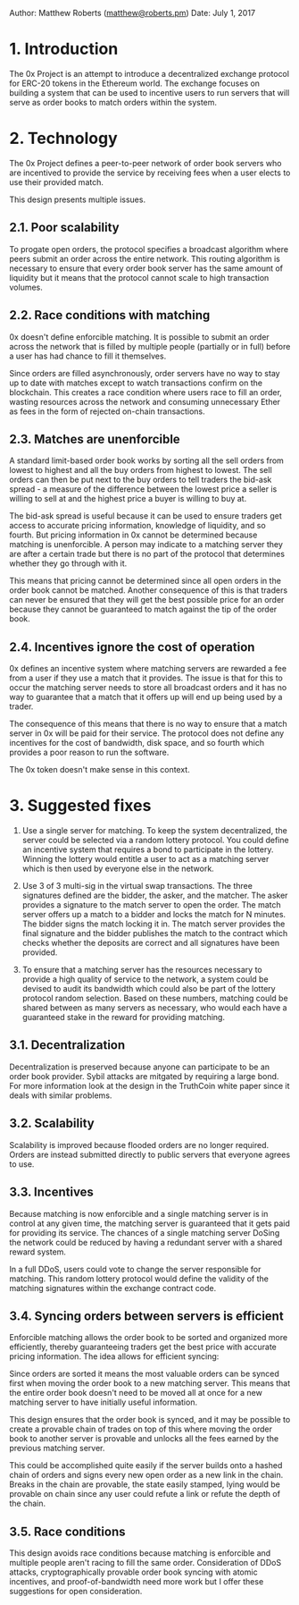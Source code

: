 Author: Matthew Roberts (matthew@roberts.pm)
Date: July 1, 2017

# 1. Introduction

The 0x Project is an attempt to introduce a decentralized exchange
protocol for ERC-20 tokens in the Ethereum world. The exchange focuses
on building a system that can be used to incentive users to run
servers that will serve as order books to match orders within the
system.

# 2. Technology

The 0x Project defines a peer-to-peer network of order book servers
who are incentived to provide the service by receiving fees when a user
elects to use their provided match.

This design presents multiple issues.

## 2.1. Poor scalability

To progate open orders, the protocol specifies a broadcast algorithm
where peers submit an order across the entire network. This routing
algorithm is necessary to ensure that every order book server has
the same amount of liquidity but it means that the protocol cannot
scale to high transaction volumes.

## 2.2. Race conditions with matching

0x doesn't define enforcible matching. It is possible to submit an
order across the network that is filled by multiple people (partially
or in full) before a user has had chance to fill it themselves.

Since orders are filled asynchronously, order servers have no way to
stay up to date with matches except to watch transactions confirm on the
blockchain. This creates a race condition where users race to fill an
order, wasting resources across the network and consuming unnecessary
Ether as fees in the form of rejected on-chain transactions.

## 2.3. Matches are unenforcible

A standard limit-based order book works by sorting all the sell orders
from lowest to highest and all the buy orders from highest to lowest.
The sell orders can then be put next to the buy orders to tell traders
the bid-ask spread - a measure of the difference between the lowest
price a seller is willing to sell at and the highest price a buyer is
willing to buy at.

The bid-ask spread is useful because it can be used to ensure traders
get access to accurate pricing information, knowledge of liquidity, and
so fourth. But pricing information in 0x cannot be determined because
matching is unenforcible. A person may indicate to a matching
server they are after a certain trade but there is no part of the
protocol that determines whether they go through with it.

This means that pricing cannot be determined since all open orders in
the order book cannot be matched. Another consequence of this is that
traders can never be ensured that they will get the best possible
price for an order because they cannot be guaranteed to match against
the tip of the order book. 

## 2.4. Incentives ignore the cost of operation

0x defines an incentive system where matching servers are rewarded
a fee from a user if they use a match that it provides. The issue is
that for this to occur the matching server needs to store all broadcast
orders and it has no way to guarantee that a match that it offers up
will end up being used by a trader.

The consequence of this means that there is no way to ensure that a
match server in 0x will be paid for their service. The protocol does not
define any incentives for the cost of bandwidth, disk space, and so
fourth which provides a poor reason to run the software. 

The 0x token doesn't make sense in this context.

# 3. Suggested fixes

1. Use a single server for matching. To keep the system decentralized,
the server could be selected via a random lottery protocol. You could
define an incentive system that requires a bond to participate in
the lottery. Winning the lottery would entitle a user to act as a
matching server which is then used by everyone else in the network. 

2. Use 3 of 3 multi-sig in the virtual swap transactions. The three
signatures defined are the bidder, the asker, and the matcher.
The asker provides a signature to the match server to open the order.
The match server offers up a match to a bidder and locks the match
for N minutes. The bidder signs the match locking it in. The match
server provides the final signature and the bidder publishes the match
to the contract which checks whether the deposits are correct and
all signatures have been provided.

3. To ensure that a matching server has the resources necessary to
provide a high quality of service to the network, a system could be
devised to audit its bandwidth which could also be part of the lottery
protocol random selection. Based on these numbers, matching could be
shared between as many servers as necessary, who would each have a
guaranteed stake in the reward for providing matching. 

## 3.1. Decentralization

Decentralization is preserved because anyone can participate to be
an order book provider. Sybil attacks are mitgated by requiring a
large bond. For more information look at the design in the TruthCoin
white paper since it deals with similar problems.

## 3.2. Scalability

Scalability is improved because flooded orders are no longer required.
Orders are instead submitted directly to public servers that everyone
agrees to use.

## 3.3. Incentives

Because matching is now enforcible and a single matching server is
in control at any given time, the matching server is guaranteed
that it gets paid for providing its service. The chances of a single
matching server DoSing the network could be reduced by having a
redundant server with a shared reward system.

In a full DDoS, users could vote to change the server responsible for
matching. This random lottery protocol would define the validity of
the matching signatures within the exchange contract code.

## 3.4. Syncing orders between servers is efficient

Enforcible matching allows the order book to be sorted and organized
more efficiently, thereby guaranteeing traders get the best price with
accurate pricing information. The idea allows for efficient syncing:

Since orders are sorted it means the most valuable orders can be synced
first when moving the order book to a new matching server. This means
that the entire order book doesn't need to be moved all at once for a
new matching server to have initially useful information.

This design ensures that the order book is synced, and it may be
possible to create a provable chain of trades on top of this where
moving the order book to another server is provable and unlocks
all the fees earned by the previous matching server.

This could be accomplished quite easily if the server builds onto
a hashed chain of orders and signs every new open order as a new link
in the chain. Breaks in the chain are provable, the state easily
stamped, lying would be provable on chain since any user could refute
a link or refute the depth of the chain.

## 3.5. Race conditions

This design avoids race conditions because matching is enforcible
and multiple people aren't racing to fill the same order.
Consideration of DDoS attacks, cryptographically provable order book
syncing with atomic incentives, and proof-of-bandwidth need more work
but I offer these suggestions for open consideration.

